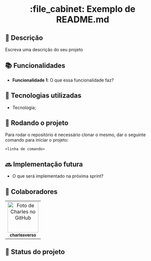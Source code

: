 <h1 align="center">:file_cabinet: Exemplo de README.md</h1>

## :memo: Descrição
Escreva uma descrição do seu projeto

## :books: Funcionalidades
* <b>Funcionalidade 1</b>: O que essa funcionalidade faz?

## :wrench: Tecnologias utilizadas
* Tecnologia;

## :rocket: Rodando o projeto
Para rodar o repositório é necessário clonar o mesmo, dar o seguinte comando para iniciar o projeto:
```
<linha de comando>
```

## :soon: Implementação futura
* O que será implementado na próxima sprint?

## :handshake: Colaboradores
<table>
  <tr>
    <td align="center">
      <a href="https://github.com/CharlesReisDev">
        <img src="https://avatars.githubusercontent.com/u/56259137?v=4" width="100px;" alt="Foto de Charles no GitHub"/><br>
        <sub>
          <b>charlesverso</b>
        </sub>
      </a>
    </td>
  </tr>
</table>

## :dart: Status do projeto
